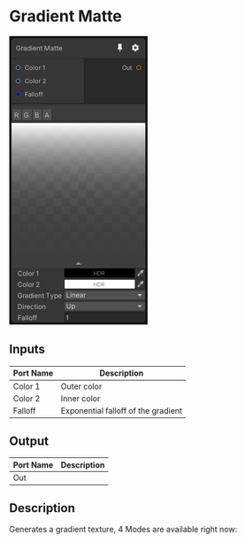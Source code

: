 # Gradient Matte
![Mixture.GradienMattetNode](../../images/Mixture.GradienMattetNode.png)
## Inputs
Port Name | Description
--- | ---
Color 1 | Outer color
Color 2 | Inner color
Falloff | Exponential falloff of the gradient

## Output
Port Name | Description
--- | ---
Out | 

## Description
Generates a gradient texture, 4 Modes are available right now:

